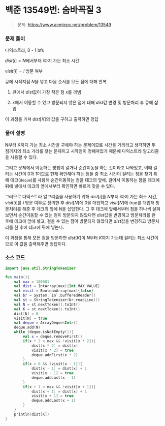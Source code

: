 # 백준 13549번: 숨바꼭질 3

> 문제: https://www.acmicpc.net/problem/13549

### 문제 풀이

다익스트라, 0 - 1 bfs

$dist[i] = N$에서부터 $i$까지 가는 최소 시간

$visit[i] = i$ 방문 여부

큐에 시작지점 $N$을 넣고 다음 순서를 모든 점에 대해 반복

1. 큐에서 $dist$값이 가장 작은 점 $x$를 꺼냄

2. $x$에서 이동할 수 있고 방문되지 않은 점에 대해 $dist$값 변경 및 방문처리 후 큐에 삽입

이 과정을 거쳐 $dist[K]$의 값을 구하고 출력하면 정답

### 풀이 설명

N부터 K까지 가는 최소 시간을 구해야 하는 문제이므로 시간을 거리라고 생각하면 두 점까지의 최소 거리를 찾는 문제이고 시작점이 정해져있기 때문에 다익스트라 알고리즘을 사용할 수 있다.

그리고 문제에서 이동하는 방법이 걷거나 순간이동을 하는 것이라고 나와있고, 이때 걸리는 시간이 0과 1이므로 현재 확인해야 하는 점들 중 최소 시간이 걸리는 점을 찾기 위해 데크(`deque`)를 사용해 순간이동하는 점을 데크의 앞에, 걸어서 이동하는 점을 데크에 뒤에 넣에서 데크의 앞에서부터 확인하면 빠르게 찾을 수 있다.

그러므로 다익스트라 알고리즘을 사용하기 위해 $dist[i]$를 $N$부터 $i$까지 가는 최소 시간, $visit[i]$를 $i$ 방문 여부로 정의한 후 $dist[N]$에 $0$을 대입하고 $visit[N]$에 $true$를 대입해 방문처리를 해준 후 데크의 앞에 $N$을 삽입한다. 그 후 데크에 앞에서부터 점을 하나씩 살펴보면서 순간이동할 수 있는 점이 방문되지 않았다면 $dist$값을 변경하고 방문처리를 한 후에 데크에 앞에 넣고, 걸을 수 있는 점이 방문되지 않았다면 $dist$값을 변경하고 방문처리를 한 후에 데크에 뒤에 넣는다.

이 과정을 통해 모든 점을 방문하면 $dist[K]$이 $N$부터 $K$까지 가는데 걸리는 최소 시간이므로 이 값을 출력해주면 정답이다.

### 소스 코드
```kotlin
import java.util.StringTokenizer

fun main(){
    val max = 100001
    val dist = IntArray(max){Int.MAX_VALUE}
    val visit = BooleanArray(max){false}
    val br = System.`in`.bufferedReader()
    val st = StringTokenizer(br.readLine())
    val N = st.nextToken().toInt()
    val K = st.nextToken().toInt()
    dist[N] = 0
    visit[N] = true
    val deque = ArrayDeque<Int>()
    deque.add(N)
    while (deque.isNotEmpty()){
        val x = deque.removeFirst()
        if(x * 2 < max && !visit[x * 2]){
            dist[x * 2] = dist[x]
            visit[x * 2] = true
            deque.addFirst(x * 2)
        }
        if(x > 0 && !visit[x - 1]){
            dist[x - 1] = dist[x] + 1
            visit[x - 1] = true
            deque.addLast(x - 1)
        }
        if(x + 1 < max && !visit[x + 1]){
            dist[x + 1] = dist[x] + 1
            visit[x + 1] = true
            deque.addLast(x + 1)
        }
    }
    println(dist[K])
}
```